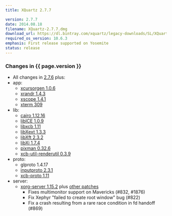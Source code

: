 ```yaml
---
title: XQuartz 2.7.7

version: 2.7.7
date: 2014.08.18
filename: XQuartz-2.7.7.dmg
download_url: https://dl.bintray.com/xquartz/legacy-downloads/SL/XQuartz-2.7.7.dmg
required_os_version: 10.6.3
emphasis: First release supported on Yosemite
status: release
---
```


### Changes in {{ page.version }} ###
  * All changes in [2.7.6](XQuartz-2.7.6.html) plus:
  * app:
    * [xcursorgen 1.0.6](https://lists.x.org/archives/xorg-announce/2014-May/002438.html)
    * [xrandr 1.4.3](https://lists.x.org/archives/xorg-announce/2014-August/002467.html)
    * [xscope 1.4.1](https://lists.x.org/archives/xorg-announce/2014-June/002443.html)
    * [xterm 309](https://lists.x.org/archives/xorg/2014-July/056747.html)
  * lib:
    * [cairo 1.12.16](http://cairographics.org/news/cairo-1.12.16)
    * [libICE 1.0.9](https://lists.x.org/archives/xorg-announce/2014-June/002442.html)
    * [libxcb 1.11](https://lists.x.org/archives/xorg-announce/2014-August/002469.html)
    * [libXext 1.3.3](https://lists.x.org/archives/xorg-announce/2014-July/002464.html)
    * [libXft 2.3.2](https://lists.x.org/archives/xorg-announce/2014-June/002441.html)
    * [libXi 1.7.4](https://lists.x.org/archives/xorg-announce/2014-July/002458.html)
    * [pixman 0.32.6](https://lists.x.org/archives/xorg-announce/2014-July/002452.html)
    * [xcb-util-renderutil 0.3.9](https://lists.x.org/archives/xorg-announce/2014-June/002446.html)
  * proto:
    * glproto 1.4.17
    * [inputproto 2.3.1](https://lists.x.org/archives/xorg-announce/2014-May/002437.html)
    * [xcb-proto 1.11](https://lists.x.org/archives/xorg-announce/2014-August/002468.html)
  * server:
    * [xorg-server 1.15.2](https://lists.x.org/archives/xorg-announce/2014-June/002450.html) plus [other patches](https://github.com/XQuartz/xorg-server/commits/XQuartz-2.7.7)
      * Fixes multimonitor support on Mavericks (#832, #1876)
      * Fix Xephyr "failed to create root window" bug (#822)
      * Fix a crash resulting from a rare race condition in fd handoff (#869)
